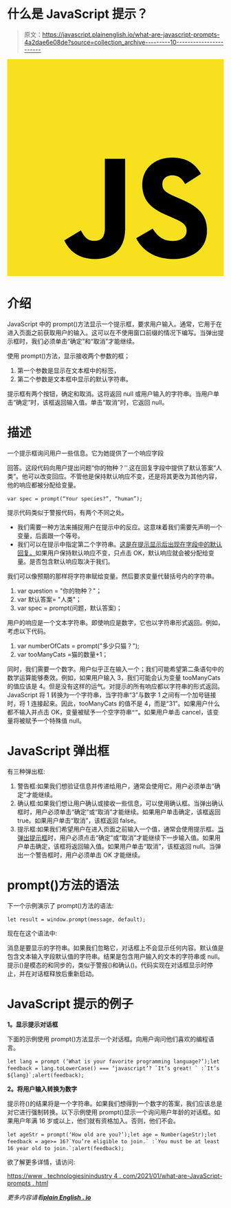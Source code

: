 # 什么是 JavaScript 提示？

> 原文：<https://javascript.plainenglish.io/what-are-javascript-prompts-4a2dae6e08de?source=collection_archive---------10----------------------->

![](img/aac4c50072744f7b85242f4a53946ea0.png)

# 介绍

JavaScript 中的 prompt()方法显示一个提示框，要求用户输入。通常，它用于在进入页面之前获取用户的输入。这可以在不使用窗口前缀的情况下编写。当弹出提示框时，我们必须单击“确定”和“取消”才能继续。

使用 prompt()方法，显示接收两个参数的框；

1.  第一个参数是显示在文本框中的标签，
2.  第二个参数是文本框中显示的默认字符串。

提示框有两个按钮，确定和取消。这将返回 null 或用户输入的字符串。当用户单击“确定”时，该框返回输入值。单击“取消”时，它返回 null。

# 描述

一个提示框询问用户一些信息。它为她提供了一个响应字段

回答。这段代码向用户提出问题“你的物种？''.这在回复字段中提供了默认答案“人类”。他可以改变回应。不管他是保持默认响应不变，还是将其更改为其他内容，他的响应都被分配给变量。

```
var spec = prompt(“Your species?”, “human”);
```

提示代码类似于警报代码，有两个不同之处。

*   我们需要一种方法来捕捉用户在提示中的反应。这意味着我们需要先声明一个变量，后面跟一个等号。
*   我们可以在提示中指定第二个字符串。[这是在提示显示后出现在字段中的默认回复。](https://www.technologiesinindustry4.com/)如果用户保持默认响应不变，只点击 OK，默认响应就会被分配给变量。是否包含默认响应取决于我们。

我们可以像预期的那样将字符串赋给变量。然后要求变量代替括号内的字符串。

1.  var question = "你的物种？"；
2.  var 默认答案= "人类"；
3.  var spec = prompt(问题，默认答案)；

用户的响应是一个文本字符串。即使响应是数字，它也以字符串形式返回。例如，考虑以下代码。

1.  var numberOfCats = prompt("多少只猫？");
2.  var tooManyCats =猫的数量+1；

同时，我们需要一个数字。用户似乎正在输入一个；我们可能希望第二条语句中的数学运算能够奏效。例如，如果用户输入 3，我们可能会认为变量 tooManyCats 的值应该是 4。但是没有这样的运气。对提示的所有响应都以字符串的形式返回。JavaScript 将 1 转换为一个字符串，当字符串“3”与数字 1 之间有一个加号链接时，将 1 连接起来。因此，tooManyCats 的值不是 4，而是“31”。如果用户什么都不输入并点击 OK，变量被赋予一个空字符串`“”`。如果用户单击 cancel，该变量将被赋予一个特殊值 null。

# JavaScript 弹出框

有三种弹出框:

1.  警告框:如果我们想验证信息并传递给用户，通常会使用它。用户必须单击“确定”才能继续。
2.  确认框:如果我们想让用户确认或接收一些信息，可以使用确认框。当弹出确认框时，用户必须单击“确定”或“取消”才能继续。如果用户单击确定，该框返回 true。如果用户单击“取消”，该框返回 false。
3.  提示框:如果我们希望用户在进入页面之前输入一个值，通常会使用提示框。[当弹出提示框](https://www.technologiesinindustry4.com/)时，用户必须点击“确定”或“取消”才能继续下一步输入值。如果用户单击确定，该框将返回输入值。如果用户单击“取消”，该框返回 null。当弹出一个警告框时，用户必须单击 OK 才能继续。

# prompt()方法的语法

下一个示例演示了 prompt()方法的语法:

```
let result = window.prompt(message, default);
```

现在在这个语法中:

消息是要显示的字符串。如果我们忽略它，对话框上不会显示任何内容。默认值是包含文本输入字段默认值的字符串。结果是包含用户输入的文本的字符串或 null。提示()是模态的和同步的，类似于警报()和确认()。代码实现在对话框显示时停止，并在对话框释放后重新启动。

# JavaScript 提示的例子

**1。显示提示对话框**

下面的示例使用 prompt()方法显示一个对话框。向用户询问他们喜欢的编程语言。

```
let lang = prompt (‘What is your favorite programming language?’);let feedback = lang.toLowerCase() === ‘javascript’? `It’s great! ` :`It’s ${lang}`;alert(feedback);
```

**2。将用户输入转换为数字**

提示符()的结果将是一个字符串。如果我们想得到一个数字的答案，我们应该总是对它进行强制转换。以下示例使用 prompt()显示一个询问用户年龄的对话框。如果用户年满 16 岁或以上，他们就有资格加入。否则，他们不会。

```
let ageStr = prompt(‘How old are you?’);let age = Number(ageStr);let feedback = age>= 16?`You’re eligible to join.` :`You must be at least 16 year old to join.`;alert(feedback);
```

欲了解更多详情，请访问:

[https://www . technologiesinindustry 4 . com/2021/01/what-are-JavaScript-prompts . html](https://www.technologiesinindustry4.com/2021/01/what-are-javascript-prompts.html)

*更多内容请看*[***plain English . io***](http://plainenglish.io/)